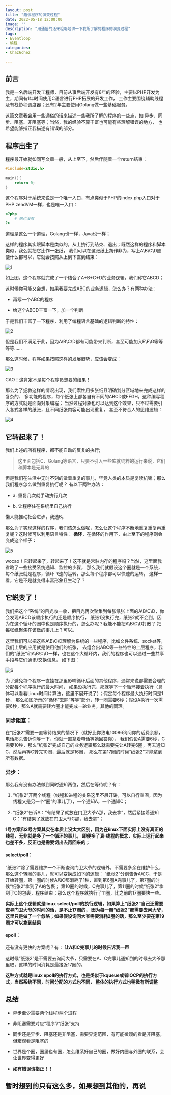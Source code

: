 ```yaml
---
layout: post
title: "趣谈程序的演变过程"
date: 2022-05-18 12:00:00
image: ''
description: "用通俗的话来粗略地讲一下我所了解的程序的演变过程"
tags:
- Eventloop
- 编程
categories:
- Chaz6chez

---
```



## 前言

我是一名后端开发工程师，目前从事后端开发有8年的经验，主要以PHP开发为主，期间有1年时间使用C语言进行PHP拓展的开发工作，
工作主要围绕辅助线程及有栈协程调度器；还有2年主要使用Golang做一些基础服务。

这篇文章我会用一些通俗的话来描述一些我所了解的程序的一些点，如 异步、同步、阻塞、非阻塞等；当然，我的经验不算丰富也可能有些理解错误的地方，
也希望能够指正我描述有错误的部分。

## 程序出生了

程序最开始就如同写文章一般，从上至下，然后伴随着一个return结束：

```c
#include<stdio.h>

main(){
    return 0;
}
```

这个程序对于系统来说是一个唯一入口，有点类似于PHP的index.php入口对于PHP zendVM一样，也是唯一入口：

```php
<?php
    # 啥也没有
?>
```

道理是这么一个道理，Golang也一样，Java也一样；

这样的程序其实跟脚本是类似的，从上执行到结束、退出；既然这样的程序和脚本类似，我么就把它比作一张纸，
我们可以在这张纸上胡作非为，写上A\B\C\D随便什么都可以，它就会按照从上到下直到结束：

![1](./../images/TheEvolutionOfTheProgram/1.png)

如上图，这个程序就完成了一个结合了A+B+C+D的业务逻辑，我们称它ABCD；

这时候你可能又会想，如果我要完成ABC的业务逻辑，怎么办？有两种办法：

- 再写一个ABC的程序

- 给这个ABCD丰富一下，加一个判断

于是我们丰富了一下程序，利用了编程语言基础的逻辑判断的特性：

![2](./../images/TheEvolutionOfTheProgram/2.png)

但是我们不满足于此，因为A\B\C\D都有可能带来判断，甚至可能加入E\F\G等等等等……

那么这时候，程序如果按照这样的发展趋势，应该会变成：

![3](./../images/TheEvolutionOfTheProgram/3.png)

CAO！这肯定不是每个程序员想要的结果！

那么为了拯救这样的情况出现，我们索性用多张纸且明确划分区域地来完成这样的复杂的、
多功能的程序，每个纸张上都各自有不同的ABCD或EFGH，这种编写程序的方式就是面向对象编程；
当然过程对象也可以达到这个效果，只不过需要引入各式各样的纸张，且不同纸张内容可能出现重复，
甚至不符合人的思维逻辑：

![4](./../images/TheEvolutionOfTheProgram/4.png)

## 它转起来了！

我们上述的所有程序，都不能自动的反复的执行;

> 这里面包括C、Golang等语言，只要不引入一些库就纯粹的运行来说，它们和脚本是无异的

但是我们在生活中无时不刻的做着重复的事儿，毕竟人类的本质是复读机嘛；那么我们程序怎么做到重复执行呢？
有以下两种办法：
- a. 重复几次就手动执行几次

- b. 让程序住在系统里自己执行

懒人能推动社会进步，我选B。

那么为了实现这样的程序，我们该怎么做呢，怎么让这个程序不断地重复重复再重复呢？这时候可以利用语言特性：
**循环**，在循环的作用下，由上至下的程序则会变成这个样子：

![5](./../images/TheEvolutionOfTheProgram/5.png)

wocao！它转起来了，转起来了！这不就是常驻内存的程序吗？当然，这里面我省略了一些接受系统通知、监控的步骤，
那么我们就假设这个圈就是一个系统，每个纸张就是程序，循环飞速的运转，那么每个程序都可以快速的运转，
这样一看，它是不是就变得丰富形象且生动了？

## 它蜕变了！

我们把这个”系统“的目光收一收，把目光再次聚集到每张纸张上面的A\B\C\D，你会发现ABCD该顺序执行的还是顺序执行，
纸张1没执行完，纸张2就不会到，因为在这个循环的圈中也是顺序执行的，怎么办呢？我能不能把A\B\C\D打散？
把每张纸聚焦在该做的事儿上？可以。

这里我们可以把这些A\B\C\D理解为系统的一些程序，比如文件系统、socket等，我们上层的应用就是使用他们的纸张，
去组合出ABC等一些特性的上层程序，我们的”纸张“和A\B\C\D一样，也在这个大循环内，我们的程序也可以通过一些共享手段与它们通讯/交换信息，
如下图：

![6](./../images/TheEvolutionOfTheProgram/6.png)

为了避免每个程序一直挂在那里影响循环后面的其他程序，通常来说都需要合理的分配每个程序执行的最大时间，
如果没执行完，那就等下一个循环接着执行（具体可以看看Linux时间片算法，这里不展开说了）；假定每个程序最大执行时间是1秒，
那么如图所示的“循环”去除“等等”部分，转一圈需要6秒；假设A执行一次需要6秒，那么A就需要转六圈才能完成一轮业务，其他的同理。

### **同步阻塞：**

在“纸张2”需要一直等待结果的情况下（就好比你致电10086询问你的话费余额，电话那头告诉你等一下，你就一直拿着电话等她回答你），
我们假设A需要6秒，C需要10秒，那么“纸张2”完成自己的业务逻辑那么就需要先让A转完6圈，再去通知C，然后再等C转完10圈，最后就是16圈，
那么在第17圈的时候“纸张2”才能拿到所有数据。

### **异步：**

那么我有没有办法做到同时通知两位，然后在等待呢？有：

1. “纸张2”开两个线程（线程和进程的关系这里不展开讲，可以自行查阅，因为线程又是另一个“圈”的事儿了），一个通知A，一个通知C；

2. “纸张2”告诉A：“有结果了就放在门卫大爷A那，我去拿”，然后紧接着通知C：“有结果了就放在门卫大爷C那，我去拿”；

**1号方案和2号方案其实在本质上没太大区别，因为在linux下面实际上没有真正的线程，无非就是多了一个循环的事儿，
即便多了真·线程的概念，实际上运行起来也差不多，反正也是需要切出去再回来的；**

#### select/poll：

“纸张2”除了需要维护一个不断查询门卫大爷的逻辑外，不需要多余在维护什么，那么这个转圈的事儿，就可以变换成如下的逻辑：
“纸张2”分别告诉A和C，于是开始转圈，第一圈的时候A和C都消耗了1秒，直到第6圈A完事儿了，第7圈的时候“纸张2”拿到了A的包裹；
第10圈的时候，C完事儿了，第11圈的时候“纸张2”拿到了C的包裹，程序结束；那么这个程序就执行了11圈，比之前的17圈要快一些。

**实际上这个逻辑就是linux select/poll的执行逻辑，如果算上“纸张2”自己还需要查寻门卫大爷的时间的话，是不止17圈的，
因为每一圈“纸张2”都需要去问大爷，这里只是做了一个忽略；如果假设询问大爷需要消耗2圈的话，那么至少要在第19圈才可以拿到结果**

#### epoll：

还有没有更快的方案呢？有：
**让A和C完事儿的时候告诉我一声**

这时候“纸张2”是不需要去询问大爷，只需要在A、C完事儿通知到的时候去大爷那里取，这样的时间消耗是最接近17圈的。

**这种方式就是linux epoll的执行方式，也是类似于kqueue或者IOCP的执行方式，当然系统不同，时间分配的方式也不同，
整体的执行方式也稍微有所调整**

## 总结

- 异步至少需要两个线程/两个进程

- 非阻塞需要对应“程序”/“纸张”支持

- 同步还是异步、阻塞还是非阻塞，需要界定范围，有可能微观的看是非阻塞，但宏观看是阻塞的

- 世界是个圈，圈里也有圈，怎么维系好自己的圈，做好内圈与外圈的联系，会让世界变得更好

- **如有错误请指正！！**

## 暂时想到的只有这么多，如果想到其他的，再说